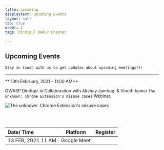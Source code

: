 ```yaml
---
title: upcoming
displaytext: Upcoming Events
layout: null
tab: true
order: 1
tags: Dindigul OWASP Chapter 

---
```


## Upcoming Events

```Stay in touch with us to get updates about upcoming meetings!!!``` 

<hr>
** 13th February, 2021 - 11:00 AM**

OWASP Dindigul in Collaboration with Akshay Jambagi & Vinoth kumar  `The unknown: Chrome Extension's misuse cases` Webinar.

![The unknown: Chrome Extension's misuse cases](https://raw.githubusercontent.com/OWASP/www-chapter-dindigul/master/assets/images/event/004.jpg)

<br />
<br />

| Date/ Time           | Platform    | Register      |
| :---                 |    :----:   |          ---: |
| 13 FEB, 2021 11  AM  | Google Meet |     |

